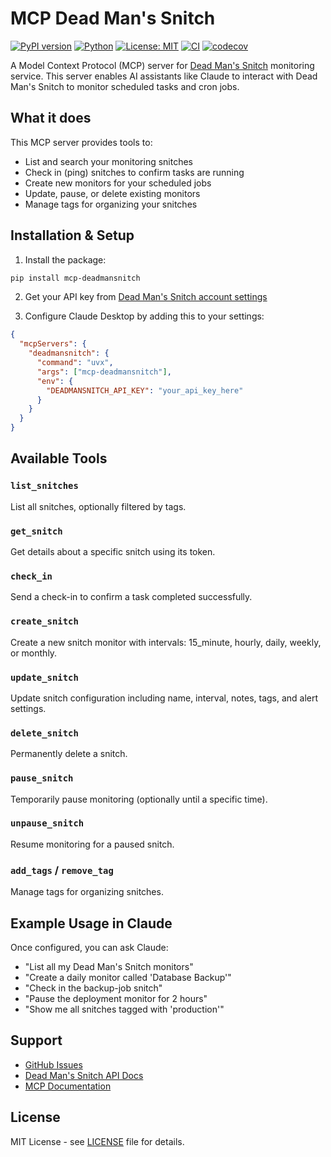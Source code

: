# MCP Dead Man's Snitch

[![PyPI version](https://img.shields.io/pypi/v/mcp-deadmansnitch.svg)](https://pypi.org/project/mcp-deadmansnitch/)
[![Python](https://img.shields.io/pypi/pyversions/mcp-deadmansnitch.svg)](https://pypi.org/project/mcp-deadmansnitch/)
[![License: MIT](https://img.shields.io/badge/License-MIT-yellow.svg)](https://opensource.org/licenses/MIT)
[![CI](https://github.com/jamesbrink/mcp-deadmansnitch/actions/workflows/ci.yml/badge.svg)](https://github.com/jamesbrink/mcp-deadmansnitch/actions/workflows/ci.yml)
[![codecov](https://codecov.io/gh/jamesbrink/mcp-deadmansnitch/graph/badge.svg)](https://codecov.io/gh/jamesbrink/mcp-deadmansnitch)

A Model Context Protocol (MCP) server for [Dead Man's Snitch](https://deadmanssnitch.com/) monitoring service. This server enables AI assistants like Claude to interact with Dead Man's Snitch to monitor scheduled tasks and cron jobs.

## What it does

This MCP server provides tools to:
- List and search your monitoring snitches
- Check in (ping) snitches to confirm tasks are running
- Create new monitors for your scheduled jobs
- Update, pause, or delete existing monitors
- Manage tags for organizing your snitches

## Installation & Setup

1. Install the package:
```bash
pip install mcp-deadmansnitch
```

2. Get your API key from [Dead Man's Snitch account settings](https://deadmanssnitch.com/account/integrations)

3. Configure Claude Desktop by adding this to your settings:

```json
{
  "mcpServers": {
    "deadmansnitch": {
      "command": "uvx",
      "args": ["mcp-deadmansnitch"],
      "env": {
        "DEADMANSNITCH_API_KEY": "your_api_key_here"
      }
    }
  }
}
```

## Available Tools

### `list_snitches`
List all snitches, optionally filtered by tags.

### `get_snitch`
Get details about a specific snitch using its token.

### `check_in`
Send a check-in to confirm a task completed successfully.

### `create_snitch`
Create a new snitch monitor with intervals: 15_minute, hourly, daily, weekly, or monthly.

### `update_snitch`
Update snitch configuration including name, interval, notes, tags, and alert settings.

### `delete_snitch`
Permanently delete a snitch.

### `pause_snitch`
Temporarily pause monitoring (optionally until a specific time).

### `unpause_snitch`
Resume monitoring for a paused snitch.

### `add_tags` / `remove_tag`
Manage tags for organizing snitches.

## Example Usage in Claude

Once configured, you can ask Claude:
- "List all my Dead Man's Snitch monitors"
- "Create a daily monitor called 'Database Backup'"
- "Check in the backup-job snitch"
- "Pause the deployment monitor for 2 hours"
- "Show me all snitches tagged with 'production'"

## Support

- [GitHub Issues](https://github.com/jamesbrink/mcp-deadmansnitch/issues)
- [Dead Man's Snitch API Docs](https://deadmanssnitch.com/docs/api/v1)
- [MCP Documentation](https://modelcontextprotocol.io/)

## License

MIT License - see [LICENSE](LICENSE) file for details.